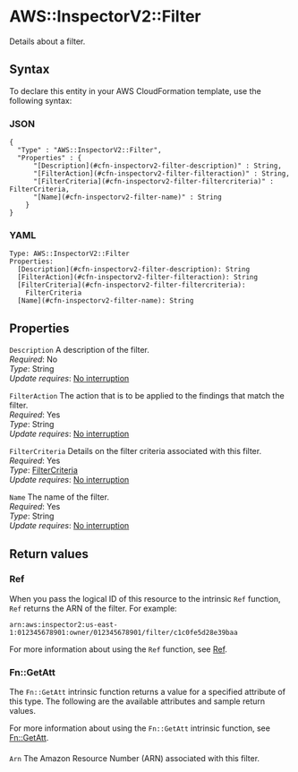# AWS::InspectorV2::Filter<a name="aws-resource-inspectorv2-filter"></a>

Details about a filter\.

## Syntax<a name="aws-resource-inspectorv2-filter-syntax"></a>

To declare this entity in your AWS CloudFormation template, use the following syntax:

### JSON<a name="aws-resource-inspectorv2-filter-syntax.json"></a>

```
{
  "Type" : "AWS::InspectorV2::Filter",
  "Properties" : {
      "[Description](#cfn-inspectorv2-filter-description)" : String,
      "[FilterAction](#cfn-inspectorv2-filter-filteraction)" : String,
      "[FilterCriteria](#cfn-inspectorv2-filter-filtercriteria)" : FilterCriteria,
      "[Name](#cfn-inspectorv2-filter-name)" : String
    }
}
```

### YAML<a name="aws-resource-inspectorv2-filter-syntax.yaml"></a>

```
Type: AWS::InspectorV2::Filter
Properties:
  [Description](#cfn-inspectorv2-filter-description): String
  [FilterAction](#cfn-inspectorv2-filter-filteraction): String
  [FilterCriteria](#cfn-inspectorv2-filter-filtercriteria):
    FilterCriteria
  [Name](#cfn-inspectorv2-filter-name): String
```

## Properties<a name="aws-resource-inspectorv2-filter-properties"></a>

`Description` <a name="cfn-inspectorv2-filter-description"></a>
A description of the filter\.  
_Required_: No  
_Type_: String  
_Update requires_: [No interruption](https://docs.aws.amazon.com/AWSCloudFormation/latest/UserGuide/using-cfn-updating-stacks-update-behaviors.html#update-no-interrupt)

`FilterAction` <a name="cfn-inspectorv2-filter-filteraction"></a>
The action that is to be applied to the findings that match the filter\.  
_Required_: Yes  
_Type_: String  
_Update requires_: [No interruption](https://docs.aws.amazon.com/AWSCloudFormation/latest/UserGuide/using-cfn-updating-stacks-update-behaviors.html#update-no-interrupt)

`FilterCriteria` <a name="cfn-inspectorv2-filter-filtercriteria"></a>
Details on the filter criteria associated with this filter\.  
_Required_: Yes  
_Type_: [FilterCriteria](aws-properties-inspectorv2-filter-filtercriteria.md)  
_Update requires_: [No interruption](https://docs.aws.amazon.com/AWSCloudFormation/latest/UserGuide/using-cfn-updating-stacks-update-behaviors.html#update-no-interrupt)

`Name` <a name="cfn-inspectorv2-filter-name"></a>
The name of the filter\.  
_Required_: Yes  
_Type_: String  
_Update requires_: [No interruption](https://docs.aws.amazon.com/AWSCloudFormation/latest/UserGuide/using-cfn-updating-stacks-update-behaviors.html#update-no-interrupt)

## Return values<a name="aws-resource-inspectorv2-filter-return-values"></a>

### Ref<a name="aws-resource-inspectorv2-filter-return-values-ref"></a>

When you pass the logical ID of this resource to the intrinsic `Ref` function, `Ref` returns the ARN of the filter\. For example:

`arn:aws:inspector2:us-east-1:012345678901:owner/012345678901/filter/c1c0fe5d28e39baa`

For more information about using the `Ref` function, see [Ref](https://docs.aws.amazon.com/AWSCloudFormation/latest/UserGuide/intrinsic-function-reference-ref.html)\.

### Fn::GetAtt<a name="aws-resource-inspectorv2-filter-return-values-fn--getatt"></a>

The `Fn::GetAtt` intrinsic function returns a value for a specified attribute of this type\. The following are the available attributes and sample return values\.

For more information about using the `Fn::GetAtt` intrinsic function, see [Fn::GetAtt](https://docs.aws.amazon.com/AWSCloudFormation/latest/UserGuide/intrinsic-function-reference-getatt.html)\.

#### <a name="aws-resource-inspectorv2-filter-return-values-fn--getatt-fn--getatt"></a>

`Arn` <a name="Arn-fn::getatt"></a>
The Amazon Resource Number \(ARN\) associated with this filter\.
